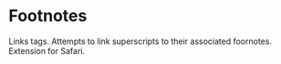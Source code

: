# Footnotes
Links <sup></sup> tags. Attempts to link superscripts to their associated foornotes. Extension for Safari.
